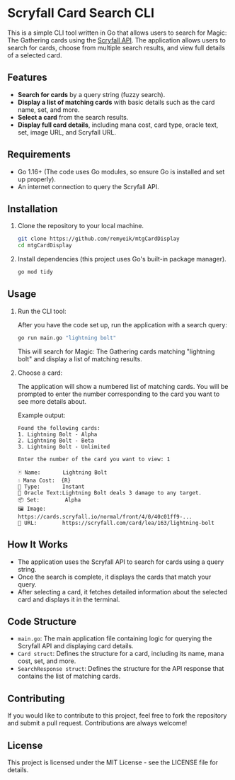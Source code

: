 # Scryfall Card Search CLI

This is a simple CLI tool written in Go that allows users to search for Magic: The Gathering cards using the [Scryfall API](https://scryfall.com/docs/api). The application allows users to search for cards, choose from multiple search results, and view full details of a selected card.

## Features

- **Search for cards** by a query string (fuzzy search).
- **Display a list of matching cards** with basic details such as the card name, set, and more.
- **Select a card** from the search results.
- **Display full card details**, including mana cost, card type, oracle text, set, image URL, and Scryfall URL.

## Requirements

- Go 1.16+ (The code uses Go modules, so ensure Go is installed and set up properly).
- An internet connection to query the Scryfall API.

## Installation

1. Clone the repository to your local machine.

   ```bash
   git clone https://github.com/remyeik/mtgCardDisplay
   cd mtgCardDisplay
   ```

2. Install dependencies (this project uses Go's built-in package manager).

   ```bash
   go mod tidy
   ```

## Usage

1. Run the CLI tool:

   After you have the code set up, run the application with a search query:

   ```bash
   go run main.go "lightning bolt"
   ```

   This will search for Magic: The Gathering cards matching "lightning bolt" and display a list of matching results.

2. Choose a card:

   The application will show a numbered list of matching cards. You will be prompted to enter the number corresponding to the card you want to see more details about.

   Example output:

   ```
   Found the following cards:
   1. Lightning Bolt - Alpha
   2. Lightning Bolt - Beta
   3. Lightning Bolt - Unlimited

   Enter the number of the card you want to view: 1

   🃏 Name:       Lightning Bolt
   💧 Mana Cost:  {R}
   📜 Type:       Instant
   📖 Oracle Text:Lightning Bolt deals 3 damage to any target.
   📦 Set:        Alpha
   🖼️ Image:      https://cards.scryfall.io/normal/front/4/0/40c01ff9-...
   🔗 URL:        https://scryfall.com/card/lea/163/lightning-bolt
   ```

## How It Works

- The application uses the Scryfall API to search for cards using a query string.
- Once the search is complete, it displays the cards that match your query.
- After selecting a card, it fetches detailed information about the selected card and displays it in the terminal.

## Code Structure

- `main.go`: The main application file containing logic for querying the Scryfall API and displaying card details.
- `Card struct`: Defines the structure for a card, including its name, mana cost, set, and more.
- `SearchResponse struct`: Defines the structure for the API response that contains the list of matching cards.

## Contributing

If you would like to contribute to this project, feel free to fork the repository and submit a pull request. Contributions are always welcome!

## License

This project is licensed under the MIT License - see the LICENSE file for details.
